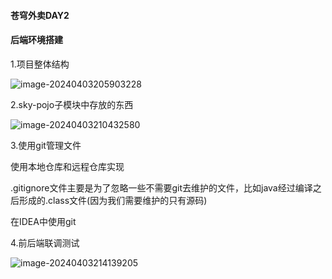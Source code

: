 #### 苍穹外卖DAY2

#### 后端环境搭建

1.项目整体结构

![image-20240403205903228](C:\Users\ROG\AppData\Roaming\Typora\typora-user-images\image-20240403205903228.png)

2.sky-pojo子模块中存放的东西

![image-20240403210432580](C:\Users\ROG\AppData\Roaming\Typora\typora-user-images\image-20240403210432580.png)

3.使用git管理文件

使用本地仓库和远程仓库实现

.gitignore文件主要是为了忽略一些不需要git去维护的文件，比如java经过编译之后形成的.class文件(因为我们需要维护的只有源码)

在IDEA中使用git

4.前后端联调测试

![image-20240403214139205](C:\Users\ROG\AppData\Roaming\Typora\typora-user-images\image-20240403214139205.png)